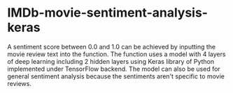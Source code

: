 # IMDb-movie-sentiment-analysis-keras
A sentiment score between 0.0 and 1.0 can be achieved by inputting the movie review text into the function. The function uses a model with 4 layers of deep learning including 2 hidden layers using Keras library of Python implemented under TensorFlow backend. The model can also be used for general sentiment analysis because the sentiments aren't specific to movie reviews.
